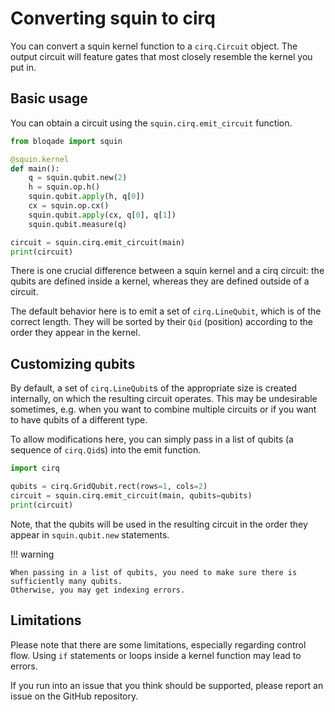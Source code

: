 # Converting squin to cirq

You can convert a squin kernel function to a `cirq.Circuit` object.
The output circuit will feature gates that most closely resemble the kernel you put in.

## Basic usage

You can obtain a circuit using the `squin.cirq.emit_circuit` function.

```python
from bloqade import squin

@squin.kernel
def main():
    q = squin.qubit.new(2)
    h = squin.op.h()
    squin.qubit.apply(h, q[0])
    cx = squin.op.cx()
    squin.qubit.apply(cx, q[0], q[1])
    squin.qubit.measure(q)

circuit = squin.cirq.emit_circuit(main)
print(circuit)
```

There is one crucial difference between a squin kernel and a cirq circuit:
the qubits are defined inside a kernel, whereas they are defined outside of a circuit.

The default behavior here is to emit a set of `cirq.LineQubit`, which is of the correct length.
They will be sorted by their `Qid` (position) according to the order they appear in the kernel.

## Customizing qubits

By default, a set of `cirq.LineQubit`s of the appropriate size is created internally, on which the resulting circuit operates.
This may be undesirable sometimes, e.g. when you want to combine multiple circuits or if you want to have qubits of a different type.

To allow modifications here, you can simply pass in a list of qubits (a sequence of `cirq.Qid`s) into the emit function.

```python
import cirq

qubits = cirq.GridQubit.rect(rows=1, cols=2)
circuit = squin.cirq.emit_circuit(main, qubits=qubits)
print(circuit)
```

Note, that the qubits will be used in the resulting circuit in the order they appear in `squin.qubit.new` statements.

!!! warning

    When passing in a list of qubits, you need to make sure there is sufficiently many qubits.
    Otherwise, you may get indexing errors.

## Limitations

Please note that there are some limitations, especially regarding control flow.
Using `if` statements or loops inside a kernel function may lead to errors.

If you run into an issue that you think should be supported, please report an issue on the GitHub repository.

